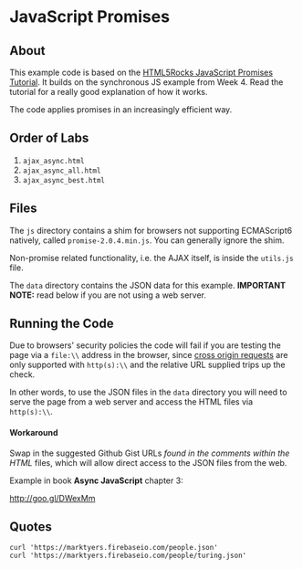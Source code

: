 # JavaScript Promises

## About

This example code is based on the [HTML5Rocks JavaScript Promises Tutorial][tutorial]. It builds on the synchronous JS example from Week 4. Read the tutorial for a really good explanation of how it works.

The code applies promises in an increasingly efficient way.

## Order of Labs

1. `ajax_async.html`
2. `ajax_async_all.html`
3. `ajax_async_best.html`

## Files

The `js` directory contains a shim for browsers not supporting ECMAScript6 natively, called `promise-2.0.4.min.js`. You can generally ignore the shim.

Non-promise related functionality, i.e. the AJAX itself, is inside the `utils.js` file.

The `data` directory contains the JSON data for this example. **IMPORTANT NOTE:** read below if you are not using a web server.

## Running the Code

Due to browsers' security policies the code will fail if you are testing the page via a `file:\\` address in the browser, since [cross origin requests][cors] are only supported with `http(s):\\` and the relative URL supplied trips up the check.

In other words, to use the JSON files in the `data` directory you will need to serve the page from a web server and access the HTML files via `http(s):\\`.

#### Workaround

Swap in the suggested Github Gist URLs _found in the comments within the HTML_ files, which will allow direct access to the JSON files from the web.


[tutorial]: http://www.html5rocks.com/en/tutorials/es6/promises/
[cors]: http://en.wikipedia.org/wiki/Cross-origin_resource_sharing

Example in book **Async JavaScript** chapter 3:

http://goo.gl/DWexMm

## Quotes
```
curl 'https://marktyers.firebaseio.com/people.json'
curl 'https://marktyers.firebaseio.com/people/turing.json'
```